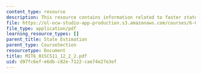 ```yaml
---
content_type: resource
description: This resource contains information related to faster state estimation.
file: https://ol-ocw-studio-app-production.s3.amazonaws.com/courses/6-01sc-introduction-to-electrical-engineering-and-computer-science-i-spring-2011/d97fc6efe6dbc82e7122cae74e27e3ef_MIT6_01SCS11_12_2_2.pdf
file_type: application/pdf
learning_resource_types: []
parent_title: State Estimation
parent_type: CourseSection
resourcetype: Document
title: MIT6_01SCS11_12_2_2.pdf
uid: d97fc6ef-e6db-c82e-7122-cae74e27e3ef
---
```

